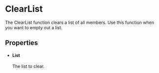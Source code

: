 ClearList
=========

The ClearList function clears a list of all members. Use this function
when you want to empty out a list.

Properties
----------

-  #### List

    The list to clear.



